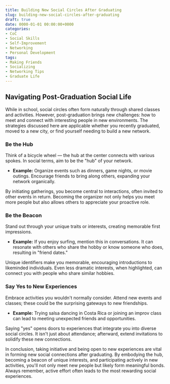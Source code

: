 ```yaml
---
title: Building New Social Circles After Graduating
slug: building-new-social-circles-after-graduating
draft: true
date: 0000-01-01 00:00:00+0000
categories:
- CoC
- Social Skills
- Self-Improvement
- Networking
- Personal Development
tags:
- Making Friends
- Socializing
- Networking Tips
- Graduate Life
---
```


## Navigating Post-Graduation Social Life

While in school, social circles often form naturally through shared classes and activities. However, post-graduation brings new challenges: how to meet and connect with interesting people in new environments. The strategies discussed here are applicable whether you recently graduated, moved to a new city, or find yourself needing to build a new network.

### Be the Hub

Think of a bicycle wheel — the hub at the center connects with various spokes. In social terms, aim to be the "hub" of your network.

- **Example:** Organize events such as dinners, game nights, or movie outings. Encourage friends to bring along others, expanding your network organically.

By initiating gatherings, you become central to interactions, often invited to other events in return. Becoming the organizer not only helps you meet more people but also allows others to appreciate your proactive role.

### Be the Beacon

Stand out through your unique traits or interests, creating memorable first impressions.

- **Example:** If you enjoy surfing, mention this in conversations. It can resonate with others who share the hobby or know someone who does, resulting in "friend dates."

Unique identifiers make you memorable, encouraging introductions to likeminded individuals. Even less dramatic interests, when highlighted, can connect you with people who share similar hobbies.

### Say Yes to New Experiences

Embrace activities you wouldn't normally consider. Attend new events and classes; these could be the surprising gateways to new friendships.

- **Example:** Trying salsa dancing in Costa Rica or joining an improv class can lead to meeting unexpected friends and opportunities.

Saying "yes" opens doors to experiences that integrate you into diverse social circles. It isn't just about attendance; afterward, extend invitations to solidify these new connections.

In conclusion, taking initiative and being open to new experiences are vital in forming new social connections after graduating. By embodying the hub, becoming a beacon of unique interests, and participating actively in new activities, you'll not only meet new people but likely form meaningful bonds. Always remember, active effort often leads to the most rewarding social experiences.
